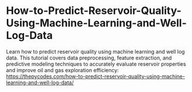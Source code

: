 # How-to-Predict-Reservoir-Quality-Using-Machine-Learning-and-Well-Log-Data
Learn how to predict reservoir quality using machine learning and well log data. This tutorial covers data preprocessing, feature extraction, and predictive modeling techniques to accurately evaluate reservoir properties and improve oil and gas exploration efficiency:
https://thepycodes.com/how-to-predict-reservoir-quality-using-machine-learning-and-well-log-data/
